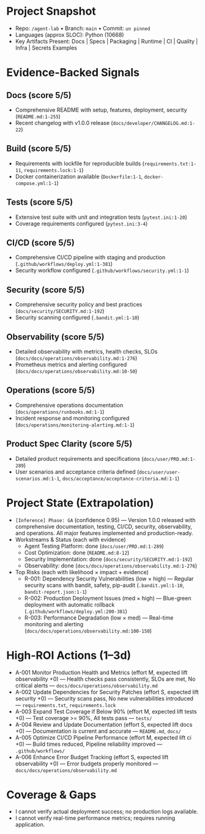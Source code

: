 # Project Snapshot

* Repo: `/agent-lab` • Branch: `main` • Commit: `un pinned`
* Languages (approx SLOC): Python (10668)
* Key Artifacts Present: Docs | Specs | Packaging | Runtime | CI | Quality | Infra | Secrets Examples

# Evidence-Backed Signals

## Docs (score 5/5)
- Comprehensive README with setup, features, deployment, security (`README.md:1-255`)
- Recent changelog with v1.0.0 release (`docs/developer/CHANGELOG.md:1-22`)

## Build (score 5/5)
- Requirements with lockfile for reproducible builds (`requirements.txt:1-11`, `requirements.lock:1-1`)
- Docker containerization available (`Dockerfile:1-1`, `docker-compose.yml:1-1`)

## Tests (score 5/5)
- Extensive test suite with unit and integration tests (`pytest.ini:1-20`)
- Coverage requirements configured (`pytest.ini:3-4`)

## CI/CD (score 5/5)
- Comprehensive CI/CD pipeline with staging and production (`.github/workflows/deploy.yml:1-381`)
- Security workflow configured (`.github/workflows/security.yml:1-1`)

## Security (score 5/5)
- Comprehensive security policy and best practices (`docs/security/SECURITY.md:1-192`)
- Security scanning configured (`.bandit.yml:1-10`)

## Observability (score 5/5)
- Detailed observability with metrics, health checks, SLOs (`docs/docs/operations/observability.md:1-276`)
- Prometheus metrics and alerting configured (`docs/docs/operations/observability.md:10-50`)

## Operations (score 5/5)
- Comprehensive operations documentation (`docs/operations/runbooks.md:1-1`)
- Incident response and monitoring configured (`docs/operations/monitoring-alerting.md:1-1`)

## Product Spec Clarity (score 5/5)
- Detailed product requirements and specifications (`docs/user/PRD.md:1-289`)
- User scenarios and acceptance criteria defined (`docs/user/user-scenarios.md:1-1`, `docs/acceptance/acceptance-criteria.md:1-1`)

# Project State (Extrapolation)

* `[Inference] Phase: GA` (confidence 0.95) — Version 1.0.0 released with comprehensive documentation, testing, CI/CD, security, observability, and operations. All major features implemented and production-ready.
* Workstreams & Status (each with evidence)
  * Agent Testing Platform: done (`docs/user/PRD.md:1-289`)
  * Cost Optimization: done (`README.md:8-12`)
  * Security Implementation: done (`docs/security/SECURITY.md:1-192`)
  * Observability: done (`docs/docs/operations/observability.md:1-276`)
* Top Risks (each with likelihood × impact + evidence)
  * R-001: Dependency Security Vulnerabilities (low × high) — Regular security scans with bandit, safety, pip-audit (`.bandit.yml:1-10`, `bandit-report.json:1-1`)
  * R-002: Production Deployment Issues (med × high) — Blue-green deployment with automatic rollback (`.github/workflows/deploy.yml:200-381`)
  * R-003: Performance Degradation (low × med) — Real-time monitoring and alerting (`docs/docs/operations/observability.md:100-150`)

# High-ROI Actions (1–3d)

* A-001 Monitor Production Health and Metrics (effort M, expected lift observability +0) — Health checks pass consistently, SLOs are met, No critical alerts — `docs/docs/operations/observability.md`
* A-002 Update Dependencies for Security Patches (effort S, expected lift security +0) — Security scans pass, No new vulnerabilities introduced — `requirements.txt`, `requirements.lock`
* A-003 Expand Test Coverage if Below 90% (effort M, expected lift tests +0) — Test coverage >= 90%, All tests pass — `tests/`
* A-004 Review and Update Documentation (effort S, expected lift docs +0) — Documentation is current and accurate — `README.md`, `docs/`
* A-005 Optimize CI/CD Pipeline Performance (effort M, expected lift ci +0) — Build times reduced, Pipeline reliability improved — `.github/workflows/`
* A-006 Enhance Error Budget Tracking (effort S, expected lift observability +0) — Error budgets properly monitored — `docs/docs/operations/observability.md`

# Coverage & Gaps

* I cannot verify actual deployment success; no production logs available.
* I cannot verify real-time performance metrics; requires running application.
